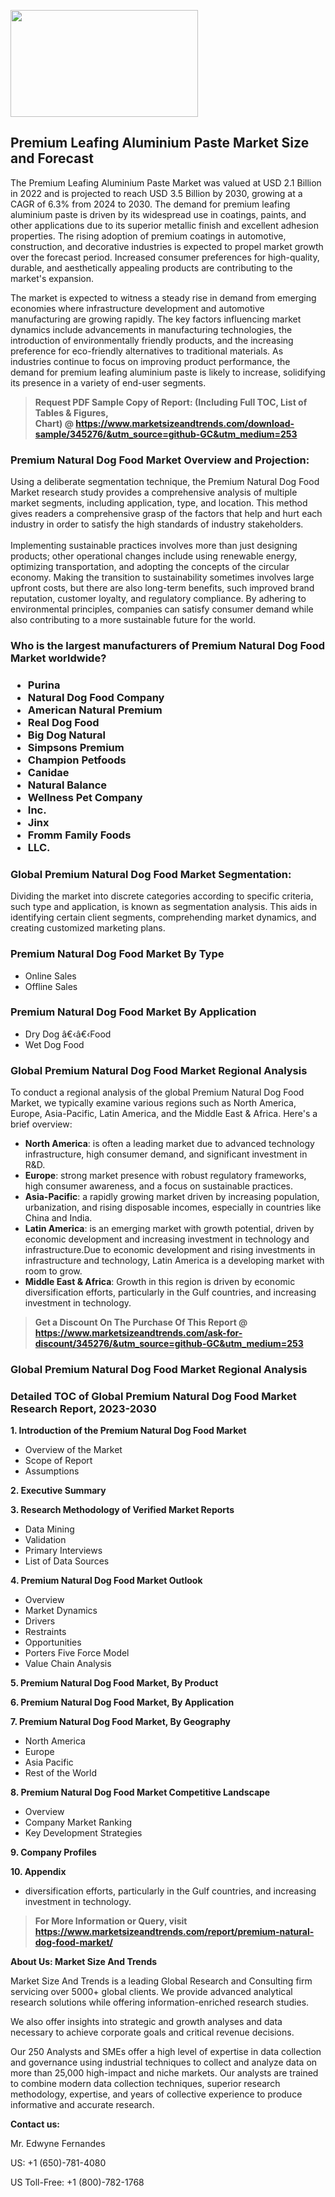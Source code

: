 <p><img class="alignnone size-medium wp-image-20088" src="https://ffe5etoiles.com/wp-content/uploads/2024/12/MST1-300x171.png" alt="" width="300" height="171" /></p><h2>Premium Leafing Aluminium Paste Market Size and Forecast</h2><p>The Premium Leafing Aluminium Paste Market was valued at USD 2.1 Billion in 2022 and is projected to reach USD 3.5 Billion by 2030, growing at a CAGR of 6.3% from 2024 to 2030. The demand for premium leafing aluminium paste is driven by its widespread use in coatings, paints, and other applications due to its superior metallic finish and excellent adhesion properties. The rising adoption of premium coatings in automotive, construction, and decorative industries is expected to propel market growth over the forecast period. Increased consumer preferences for high-quality, durable, and aesthetically appealing products are contributing to the market's expansion.</p><p>The market is expected to witness a steady rise in demand from emerging economies where infrastructure development and automotive manufacturing are growing rapidly. The key factors influencing market dynamics include advancements in manufacturing technologies, the introduction of environmentally friendly products, and the increasing preference for eco-friendly alternatives to traditional materials. As industries continue to focus on improving product performance, the demand for premium leafing aluminium paste is likely to increase, solidifying its presence in a variety of end-user segments.</p></p><blockquote id="" class=""><strong>Request PDF Sample Copy of Report: (Including Full TOC, List of Tables &amp; Figures, Chart)&nbsp;@&nbsp;<strong><a href="https://www.marketsizeandtrends.com/download-sample/345276/&utm_source=github-GC&utm_medium=253" target="_blank">https://www.marketsizeandtrends.com/download-sample/345276/&utm_source=github-GC&utm_medium=253</a></strong></strong></blockquote><h3 id="" class="">Premium Natural Dog Food Market&nbsp;Overview and Projection:</h3><p id="" class="">Using a deliberate segmentation technique, the Premium Natural Dog Food Market research study provides a comprehensive analysis of multiple market segments, including application, type, and location. This method gives readers a comprehensive grasp of the factors that help and hurt each industry in order to satisfy the high standards of industry stakeholders. <br /> <br />Implementing sustainable practices involves more than just designing products; other operational changes include using renewable energy, optimizing transportation, and adopting the concepts of the circular economy. Making the transition to sustainability sometimes involves large upfront costs, but there are also long-term benefits, such improved brand reputation, customer loyalty, and regulatory compliance. By adhering to environmental principles, companies can satisfy consumer demand while also contributing to a more sustainable future for the world.</p><h3 id="" class="">Who is the largest manufacturers of&nbsp;Premium Natural Dog Food Market worldwide?</h3><h3 class=""><p><ul><li>Purina </li><li> Natural Dog Food Company </li><li> American Natural Premium </li><li> Real Dog Food </li><li> Big Dog Natural </li><li> Simpsons Premium </li><li> Champion Petfoods </li><li> Canidae </li><li> Natural Balance </li><li> Wellness Pet Company </li><li> Inc. </li><li> Jinx </li><li> Fromm Family Foods </li><li> LLC.</li></ul></p></h3><h3 id="" class="">Global&nbsp;Premium Natural Dog Food Market Segmentation:</h3><p id="" class="">Dividing the market into discrete categories according to specific criteria, such type and application, is known as segmentation analysis. This aids in identifying certain client segments, comprehending market dynamics, and creating customized marketing plans.</p><h3 id="" class="">Premium Natural Dog Food Market&nbsp;By Type</h3><p><p><ul><li>Online Sales</li><li> Offline Sales</p></li></ul></p></p><h3 id="" class="">Premium Natural Dog Food Market&nbsp;By Application</h3><p class=""><p><ul><li>Dry Dog â€‹â€‹Food</li><li> Wet Dog Food</li></ul></p></p><h3 id="" class="">Global Premium Natural Dog Food Market Regional Analysis</h3><p id="" class="">To conduct a regional analysis of the global Premium Natural Dog Food Market, we typically examine various regions such as North America, Europe, Asia-Pacific, Latin America, and the Middle East &amp; Africa. Here's a brief overview:</p><ul><li><strong>North America</strong>: is often a leading market due to advanced technology infrastructure, high consumer demand, and significant investment in R&amp;D.</li><li><strong>Europe</strong>: strong market presence with robust regulatory frameworks, high consumer awareness, and a focus on sustainable practices.</li><li><strong>Asia-Pacific</strong>: a rapidly growing market driven by increasing population, urbanization, and rising disposable incomes, especially in countries like China and India.</li><li><strong>Latin America</strong>: is an emerging market with growth potential, driven by economic development and increasing investment in technology and infrastructure.Due to economic development and rising investments in infrastructure and technology, Latin America is a developing market with room to grow.</li><li><strong>Middle East &amp; Africa</strong>: Growth in this region is driven by economic diversification efforts, particularly in the Gulf countries, and increasing investment in technology.</li></ul><blockquote id="" class=""><strong>Get a Discount On The Purchase Of This Report @ <strong><a href="https://www.marketsizeandtrends.com/ask-for-discount/345276/&utm_source=github-GC&utm_medium=253" target="_blank">https://www.marketsizeandtrends.com/ask-for-discount/345276/&utm_source=github-GC&utm_medium=253</a></strong></strong></blockquote><h3 id="" class="">Global Premium Natural Dog Food Market Regional Analysis</h3><h3 id="" class="">Detailed TOC of Global Premium Natural Dog Food Market Research Report, 2023-2030</h3><p id="" class=""><strong>1. Introduction of the Premium Natural Dog Food Market</strong></p><ul><li>Overview of the Market</li><li>Scope of Report</li><li>Assumptions</li></ul><p id="" class=""><strong>2. Executive Summary</strong></p><p id="" class=""><strong>3. Research Methodology of Verified Market Reports</strong></p><ul><li>Data Mining</li><li>Validation</li><li>Primary Interviews</li><li>List of Data Sources</li></ul><p id="" class=""><strong>4. Premium Natural Dog Food Market Outlook</strong></p><ul><li>Overview</li><li>Market Dynamics</li><li>Drivers</li><li>Restraints</li><li>Opportunities</li><li>Porters Five Force Model</li><li>Value Chain Analysis</li></ul><p id="" class=""><strong>5. Premium Natural Dog Food Market, By Product</strong></p><p id="" class=""><strong>6. Premium Natural Dog Food Market, By Application</strong></p><p id="" class=""><strong>7. Premium Natural Dog Food Market, By Geography</strong></p><ul><li>North America</li><li>Europe</li><li>Asia Pacific</li><li>Rest of the World</li></ul><p id="" class=""><strong>8. Premium Natural Dog Food Market Competitive Landscape</strong></p><ul><li>Overview</li><li>Company Market Ranking</li><li>Key Development Strategies</li></ul><p id="" class=""><strong>9. Company Profiles</strong></p><p id="" class=""><strong>10. Appendix</strong></p><ul><li>diversification efforts, particularly in the Gulf countries, and increasing investment in technology.</li></ul><blockquote id="" class=""><strong>For More Information or Query, visit <strong><strong><a href="https://www.marketsizeandtrends.com/report/premium-natural-dog-food-market/" target="_blank">https://www.marketsizeandtrends.com/report/premium-natural-dog-food-market/</a></strong></strong></strong></blockquote><p id="" class=""><strong>About Us: Market Size And Trends</strong></p><p id="" class="">Market Size And Trends is a leading Global Research and Consulting firm servicing over 5000+ global clients. We provide advanced analytical research solutions while offering information-enriched research studies.</p><p id="" class="">We also offer insights into strategic and growth analyses and data necessary to achieve corporate goals and critical revenue decisions.</p><p id="" class="">Our 250 Analysts and SMEs offer a high level of expertise in data collection and governance using industrial techniques to collect and analyze data on more than 25,000 high-impact and niche markets. Our analysts are trained to combine modern data collection techniques, superior research methodology, expertise, and years of collective experience to produce informative and accurate research.</p><p id="" class=""><strong>Contact us:</strong></p><p id="" class="">Mr. Edwyne Fernandes</p><p id="" class="">US: +1 (650)-781-4080</p><p id="" class="">US Toll-Free: +1 (800)-782-1768</p>
